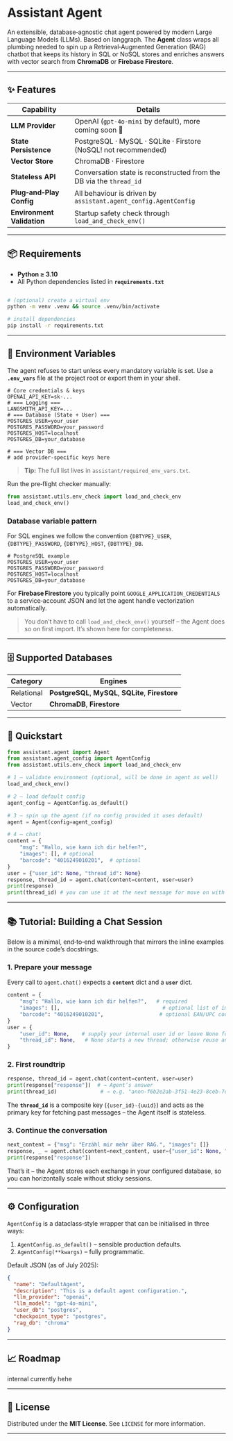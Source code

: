 # Assistant Agent

An extensible, database‑agnostic chat agent powered by modern Large Language Models (LLMs). Based on langgraph.
The **Agent** class wraps all plumbing needed to spin up a Retrieval‑Augmented Generation (RAG) chatbot that keeps its history in SQL or NoSQL stores and enriches answers with vector search from **ChromaDB** or **Firebase Firestore**.

---

## ✨ Features

| Capability                 | Details                                                              |
| -------------------------- | -------------------------------------------------------------------  |
| **LLM Provider**           | OpenAI (`gpt‑4o‑mini` by default), more coming soon 🚀               |
| **State Persistence**      | PostgreSQL · MySQL · SQLite · Firstore (NoSQL! not recommended)      |
| **Vector Store**           | ChromaDB · Firestore                                                 |
| **Stateless API**          | Conversation state is reconstructed from the DB via the `thread_id`  |
| **Plug‑and‑Play Config**   | All behaviour is driven by `assistant.agent_config.AgentConfig`      |
| **Environment Validation** | Startup safety check through `load_and_check_env()`                  |

---

## 📦 Requirements

* **Python ≥ 3.10**
* All Python dependencies listed in **`requirements.txt`**

```bash

# (optional) create a virtual env
python -m venv .venv && source .venv/bin/activate

# install dependencies
pip install -r requirements.txt
```

---

## 🔧 Environment Variables

The agent refuses to start unless every mandatory variable is set.
Use a **`.env_vars`** file at the project root or export them in your shell.

```env
# Core credentials & keys
OPENAI_API_KEY=sk‑...
# === Logging ===
LANGSMITH_API_KEY=... 
# === Database (State + User) ===
POSTGRES_USER=your_user
POSTGRES_PASSWORD=your_password
POSTGRES_HOST=localhost
POSTGRES_DB=your_database

# === Vector DB ===
# add provider‑specific keys here
```

> **Tip:** The full list lives in `assistant/required_env_vars.txt`.

Run the pre‑flight checker manually:

```python
from assistant.utils.env_check import load_and_check_env
load_and_check_env()
```

### Database variable pattern

For SQL engines we follow the convention `{DBTYPE}_USER`, `{DBTYPE}_PASSWORD`, `{DBTYPE}_HOST`, `{DBTYPE}_DB`.

```env
# PostgreSQL example
POSTGRES_USER=your_user
POSTGRES_PASSWORD=your_password
POSTGRES_HOST=localhost
POSTGRES_DB=your_database
```

For **Firebase Firestore** you typically point `GOOGLE_APPLICATION_CREDENTIALS` to a service‑account JSON and let the agent handle vectorization automatically.

> You don’t have to call `load_and_check_env()` yourself – the Agent does so on first import. It’s shown here for completeness.

---

## 🗄️ Supported Databases

| Category   | Engines                                                      |
| ---------- | --------------------------------------------                 |
| Relational | **PostgreSQL**, **MySQL**, **SQLite**, **Firestore**         |
| Vector     | **ChromaDB**, **Firestore**                                  |

---

## 🚀 Quickstart

```python
from assistant.agent import Agent
from assistant.agent_config import AgentConfig
from assistant.utils.env_check import load_and_check_env

# 1 – validate environment (optional, will be done in agent as well)
load_and_check_env()

# 2 – load default config
agent_config = AgentConfig.as_default()

# 3 – spin up the agent (if no config provided it uses default)
agent = Agent(config=agent_config)

# 4 – chat!
content = {
    "msg": "Hallo, wie kann ich dir helfen?",
    "images": [], # optional
    "barcode": "4016249010201",  # optional
}
user = {"user_id": None, "thread_id": None}
response, thread_id = agent.chat(content=content, user=user)
print(response)
print(thread_id) # you can use it at the next message for move on with the conversation
```

---

## 📚 Tutorial: Building a Chat Session

Below is a minimal, end‑to‑end walkthrough that mirrors the inline examples in the source code’s docstrings.

### 1. Prepare your message

Every call to `agent.chat()` expects a **`content`** dict and a **`user`** dict.

```python
content = {
    "msg": "Hallo, wie kann ich dir helfen?",   # required
    "images": [],                                 # optional list of image bytes/paths
    "barcode": "4016249010201",                  # optional EAN/UPC codes for product lookup
}
user = {
    "user_id": None,    # supply your internal user id or leave None for anonymous
    "thread_id": None,   # None starts a new thread; otherwise reuse an existing id
}
```

### 2. First roundtrip

```python
response, thread_id = agent.chat(content=content, user=user)
print(response["response"])  # → Agent’s answer
print(thread_id)              # → e.g. "anon‑f6b2e2ab‑3f51‑4e23‑8ceb‑7d35c3d35b1a"
```

The **`thread_id`** is a composite key (`{user_id}-{uuid}`) and acts as the primary key for fetching past messages – the Agent itself is stateless.

### 3. Continue the conversation

```python
next_content = {"msg": "Erzähl mir mehr über RAG.", "images": []}
response, _ = agent.chat(content=next_content, user={"user_id": None, "thread_id": thread_id})
print(response["response"])
```

That’s it – the Agent stores each exchange in your configured database, so you can horizontally scale without sticky sessions.

---

## ⚙️ Configuration

`AgentConfig` is a dataclass‑style wrapper that can be initialised in three ways:

1. `AgentConfig.as_default()` – sensible production defaults.
2. `AgentConfig(**kwargs)` – fully programmatic.

Default JSON (as of July 2025):

```json
{
  "name": "DefaultAgent",
  "description": "This is a default agent configuration.",
  "llm_provider": "openai",
  "llm_model": "gpt-4o-mini",
  "user_db": "postgres",
  "checkpoint_type": "postgres",
  "rag_db": "chroma"
}
```

---

## 📈 Roadmap

internal currently hehe

---



## 📝 License

Distributed under the **MIT License**.  See `LICENSE` for more information.

---



